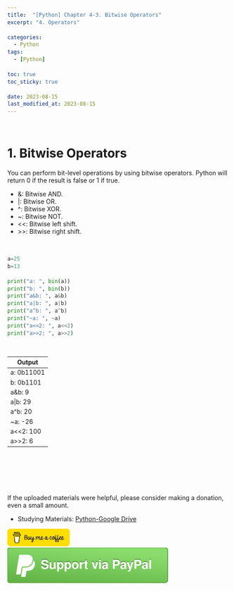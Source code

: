 ```yaml
---
title:  "[Python] Chapter 4-3. Bitwise Operators"
excerpt: "4. Operators"

categories:
  - Python
tags:
  - [Python]

toc: true
toc_sticky: true
 
date: 2023-08-15
last_modified_at: 2023-08-15
---
```


&nbsp;

# 1. Bitwise Operators
You can perform bit-level operations by using bitwise operators. Python will return 0 if the result is false or 1 if true.

- &: Bitwise AND.
- |: Bitwise OR.
- ^: Bitwise XOR.
- ~: Bitwise NOT.
- <<: Bitwise left shift.
- \>\>: Bitwise right shift.

&nbsp;

```python
a=25
b=13

print("a: ", bin(a))
print("b: ", bin(b))
print("a&b: ", a&b)
print("a|b: ", a|b)
print("a^b: ", a^b)
print("~a: ", ~a)
print("a<<2: ", a<<2)
print("a>>2: ", a>>2)
```

&nbsp;

| Output |
|---|
| a:  0b11001 |
| b:  0b1101 |
| a&b:  9 |
| a\|b:  29 |
| a^b:  20 |
| ~a:  -26 |
| a<<2:  100 |
| a>>2:  6 |

&nbsp;

&nbsp;

&nbsp;

If the uploaded materials were helpful, please consider making a donation, even a small amount.
- Studying Materials: ​[Python-Google Drive](https://drive.google.com/drive/u/3/folders/1btmxn1mWaPy8ZYZvRu2HWbiV2UKsDwLP)

[!["Buy Me A Coffee"](https://raw.githubusercontent.com/Shine-Loi/Shine-Loi.github.io/master/assets/images/Buymeacoffee.png)](https://www.buymeacoffee.com/shine_loi_lee)
[![Support via PayPal](https://raw.githubusercontent.com/Shine-Loi/Shine-Loi.github.io/41d049ca49169c961adde8f77b7d0f6981851ea3/assets/images/Paypal.svg)](https://paypal.me/goldbin0514?country.x=KR&locale.x=ko_KR)

